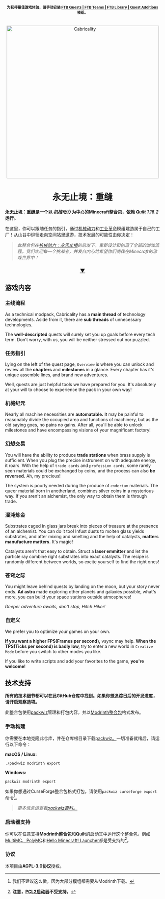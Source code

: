 
<h4 align="center"> <sup> 为获得最佳游戏体验，请手动安装 <a href="https://www.curseforge.com/minecraft/mc-mods/ftb-quests-fabric"> FTB Quests | </a> <a href="https://www.curseforge.com/minecraft/mc-mods/ftb-teams-fabric">  FTB Teams | </a> <a href="https://www.curseforge.com/minecraft/mc-mods/ftb-library-fabric">  FTB Library | </a> <a href="https://www.curseforge.com/minecraft/mc-mods/quests-additions-fabric">  Quest Additions </a> 模组。 </sup> <br> </br> </h4>

<div align="center"> <img src="https://github.com/DM-Earth/Cabricality/blob/packwiz/1.18.2/quilt/dev/assets/cabricality_banner.png?raw=true" width = 495 alt="Cabricality"> </div>
<h1 align="center"> 永无止境：重缝 </h1>

**永无止境：重缝是一个以 *机械动力* 为中心的Minecraft整合包，依赖 *Quilt 1.18.2* 运行。**

在这里，你可以跟随任务的指引，通过[机械动力](https://github.com/Fabricators-of-Create/Create)和[工业革命](https://github.com/GabrielOlvH/Industrial-Revolution)模组建造属于自己的工厂！从山谷中徘徊走向空间站里遨游，技术发展的可能性由你决定！

> *此整合包在[机械动力：永无止境](https://github.com/simibubi/Above-and-Beyond)的启发下，重新设计和创造了全部的游戏流程。我们欢迎每一个挑战者，并发自内心地希望你们徜徉在Minecraft的游戏世界中！*

<h3 align="center"> <a href="README.md"> ▼ </a> </h3>

## 游戏内容

### 主线流程

As a technical modpack, Cabricality has a **main thread** of technology developments. Aside from it, there are **sub threads** of unnecessary technologies.

The **well-descripted** quests will surely set you up goals before every tech term. Don't worry, with us, you will be neither stressed out nor puzzled.

### 任务指引

Lying on the left of the quest page, `Overview` is where you can unlock and review all the **chapters** and **milestones** in a glance. Every chapter has it's unique assemble lines, and brand new adventures.

Well, quests are just helpful tools we have prepared for you. It's absolutely at your will to choose to experience the pack in your own way!

### 机械纪元

Nearly all machine necessities are **automatable.** It may be painful to reasonably divide the occupied area and functions of machinery, but as the old saying goes, no pains no gains. After all, you'll be able to unlock milestones and have encompassing visions of your magnificant factory!

### 幻想交易

You will have the ability to produce **trade stations** when brass supply is sufficient. When you plug the precise instrument on with adequate energy, it roars. With the help of `trade cards` and `profession cards`, some rarely seen materials could be exchanged by coins, and the process can also **be reversed.** Ah, my precious!

The system is poorly needed during the produce of `enderium` materials. The queer material born in anotherland, combines silver coins in a mysterious way. If you aren't an alchemist, the only way to obtain them is through trade.

### 混沌炼金

Substrates caged in glass jars break into pieces of treasure at the presence of an alchemist. You can do it too! Infust dusts to molten glass yields substrates, and after mixing and smelting and the help of catalysts, **matters manufacture matters.** It's magic!

Catalysts aren't that easy to obtain. Struct a **laser emmitter** and let the particle ray combine right substrates into exact catalysts. The recipe is randomly different between worlds, so excite yourself to find the right ones!

### 苍穹之际

You might leave behind quests by landing on the moon, but your story never ends. **Ad astra** made exploring other planets and galaxies possible, what's more, you can build your space stations outside atmospheres!

*Deeper adventure awaits, don't stop, Hitch Hiker!*

### 自定义

We prefer you to optimize your games on your own.

**If you want a higher FPS(Frames per second),** vsync may help. **When the TPS(Ticks per second) is badly low,** try to enter a new world in `Creative Mode` before you switch to other modes you like.

If you like to write scripts and add your favorites to the game, **you're welcome!**

## 技术支持

**所有的技术细节都可以在此GitHub仓库中找到。如果你想追踪日后的开发进度，请开启观察选项。**

此整合包使用[packwiz](https://github.com/packwiz/packwiz)管理和打包内容，并以[Modrinth整合包](https://docs.modrinth.com/docs/modpacks/format_definition/)格式发布。

### 手动构建

你需要在本地克隆此仓库，并在仓库根目录下载[packwiz。](https://github.com/packwiz/packwiz)一切准备就绪后，请运行以下命令：

**macOS / Linux:**

```
./packwiz modrinth export
```

**Windows:**

```
packwiz modrinth export
```

如果你想通过CurseForge整合包格式打包，请使用`packwiz curseforge export`命令[^curseforge]。

[^curseforge]: 我们不建议这么做，因为大部分模组都需要从Modrinth下载。

> *更多信息请查看[packwiz百科。](https://packwiz.infra.link/)*

### 启动器支持

你可以在任意支持**Modrinth整合包**和**Quilt**的启动其中运行这个整合包。例如[MultiMC、](https://github.com/MultiMC/Launcher)[PolyMC](https://github.com/PolyMC/PolyMC)和[Hello Minecraft! Launcher](https://github.com/huanghongxun/HMCL)都是受支持的[^pcl2]。

[^pcl2]: **注意，[PCL2启动器](https://github.com/Hex-Dragon/PCL2)不受支持。**

### 协议

本项目由**AGPL-3.0协议**授权。
